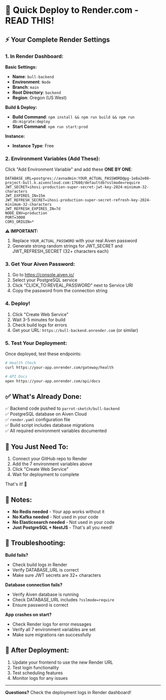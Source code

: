 # 🚀 Quick Deploy to Render.com - READ THIS!

## ⚡ Your Complete Render Settings

### 1. In Render Dashboard:

**Basic Settings:**
- **Name**: `bull-backend`
- **Environment**: `Node` 
- **Branch**: `main`
- **Root Directory**: `backend`
- **Region**: Oregon (US West)

**Build & Deploy:**
- **Build Command**: `npm install && npm run build && npm run db:migrate:deploy`
- **Start Command**: `npm run start:prod`

**Instance:**
- **Instance Type**: Free

### 2. Environment Variables (Add These):

Click "Add Environment Variable" and add these **ONE BY ONE**:

```env
DATABASE_URL=postgres://avnadmin:YOUR_ACTUAL_PASSWORD@pg-1e8a2e08-project-bull.k.aivencloud.com:17680/defaultdb?sslmode=require
JWT_SECRET=ihosi-production-super-secret-jwt-key-2024-minimum-32-characters
JWT_EXPIRES_IN=15m
JWT_REFRESH_SECRET=ihosi-production-super-secret-refresh-key-2024-minimum-32-characters
JWT_REFRESH_EXPIRES_IN=7d
NODE_ENV=production
PORT=3000
CORS_ORIGIN=*
```

**⚠️ IMPORTANT:**
1. Replace `YOUR_ACTUAL_PASSWORD` with your real Aiven password
2. Generate strong random strings for JWT_SECRET and JWT_REFRESH_SECRET (32+ characters each)

### 3. Get Your Aiven Password:

1. Go to https://console.aiven.io/
2. Select your PostgreSQL service
3. Click "CLICK_TO:REVEAL_PASSWORD" next to Service URI
4. Copy the password from the connection string

### 4. Deploy!

1. Click "Create Web Service"
2. Wait 3-5 minutes for build
3. Check build logs for errors
4. Get your URL: `https://bull-backend.onrender.com` (or similar)

### 5. Test Your Deployment:

Once deployed, test these endpoints:

```bash
# Health Check
curl https://your-app.onrender.com/gateway/health

# API Docs
open https://your-app.onrender.com/api/docs
```

## ✅ What's Already Done:

✅ Backend code pushed to `parrot-sketch/bull-backend`  
✅ PostgreSQL database on Aiven Cloud  
✅ `render.yaml` configuration file  
✅ Build script includes database migrations  
✅ All required environment variables documented  

## 🎯 You Just Need To:

1. Connect your GitHub repo to Render
2. Add the 7 environment variables above
3. Click "Create Web Service"
4. Wait for deployment to complete

That's it! 🚀

## 📝 Notes:

- **No Redis needed** - Your app works without it
- **No Kafka needed** - Not used in your code
- **No Elasticsearch needed** - Not used in your code
- **Just PostgreSQL + NestJS** - That's all you need!

## 🐛 Troubleshooting:

**Build fails?**
- Check build logs in Render
- Verify DATABASE_URL is correct
- Make sure JWT secrets are 32+ characters

**Database connection fails?**
- Verify Aiven database is running
- Check DATABASE_URL includes `?sslmode=require`
- Ensure password is correct

**App crashes on start?**
- Check Render logs for error messages
- Verify all 7 environment variables are set
- Make sure migrations ran successfully

## 🎉 After Deployment:

1. Update your frontend to use the new Render URL
2. Test login functionality
3. Test scheduling features
4. Monitor logs for any issues

---

**Questions?** Check the deployment logs in Render dashboard!

